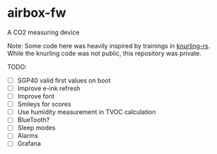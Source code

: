 # airbox-fw
A CO2 measuring device

Note: Some code here was heavily inspired by trainings in [knurling-rs](https://github.com/knurling-rs/meta). While the knurling code was not public, this repository was private.

TODO:

* [ ] SGP40 valid first values on boot
* [ ] Improve e-ink refresh
* [ ] Improve font
* [ ] Smileys for scores
* [ ] Use humidity measurement in TVOC calculation
* [ ] BlueTooth?
* [ ] Sleep modes
* [ ] Alarms
* [ ] Grafana
